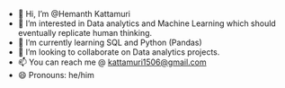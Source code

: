 - 👋 Hi, I’m @Hemanth Kattamuri
- 👀 I’m interested in Data analytics and Machine Learning which should eventually replicate human thinking.
- 🌱 I’m currently learning SQL and Python (Pandas)
- 💞️ I’m looking to collaborate on Data analytics projects.
- 📫 You can reach me @ kattamuri1506@gmail.com
- 😄 Pronouns: he/him

<!---
TrueVinci/TrueVinci is a ✨ special ✨ repository because its `README.md` (this file) appears on your GitHub profile.
You can click the Preview link to take a look at your changes.
--->
